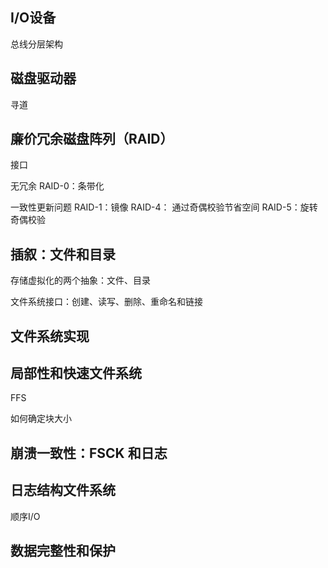 ## I/O设备

总线分层架构

## 磁盘驱动器

寻道

## 廉价冗余磁盘阵列（RAID）

接口

无冗余
RAID-0：条带化

一致性更新问题
RAID-1：镜像 
RAID-4： 通过奇偶校验节省空间
RAID-5：旋转奇偶校验

## 插叙：文件和目录

存储虚拟化的两个抽象：文件、目录

文件系统接口：创建、读写、删除、重命名和链接
## 文件系统实现

## 局部性和快速文件系统

FFS

如何确定块大小

## 崩溃一致性：FSCK 和日志

## 日志结构文件系统

顺序I/O

## 数据完整性和保护
                                                                                                                                                                   